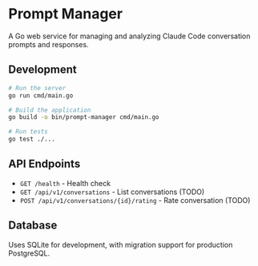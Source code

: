 # Prompt Manager

A Go web service for managing and analyzing Claude Code conversation prompts and responses.

## Development

```bash
# Run the server
go run cmd/main.go

# Build the application
go build -o bin/prompt-manager cmd/main.go

# Run tests
go test ./...
```

## API Endpoints

- `GET /health` - Health check
- `GET /api/v1/conversations` - List conversations (TODO)
- `POST /api/v1/conversations/{id}/rating` - Rate conversation (TODO)

## Database

Uses SQLite for development, with migration support for production PostgreSQL.